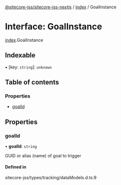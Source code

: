 [@sitecore-jss/sitecore-jss-nextjs](../README.md) / [index](../modules/index.md) / GoalInstance

# Interface: GoalInstance

[index](../modules/index.md).GoalInstance

## Indexable

▪ [key: `string`]: `unknown`

## Table of contents

### Properties

- [goalId](index.GoalInstance.md#goalid)

## Properties

### goalId

• **goalId**: `string`

GUID or alias (name) of goal to trigger

#### Defined in

sitecore-jss/types/tracking/dataModels.d.ts:9
